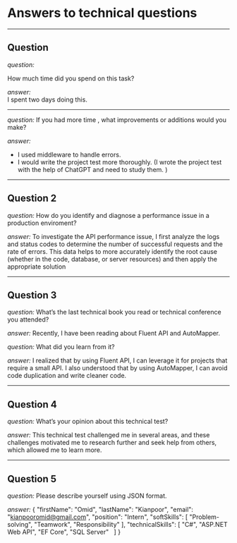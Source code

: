 #  Answers to technical questions

---

## Question 
*question:*

How much time did you spend on this task?

*answer:*  
I spent two days doing this.

---
*question:*
If you had more time , what improvements or additions would you make?

*answer:*
- I used middleware to handle errors.
- I would write the project test more thoroughly.
(I wrote the project test with the help of ChatGPT and need to study them. )

---
## Question 2
*question:*
How do you identify and diagnose a performance issue in a production enviroment?

*answer:*
To investigate the API performance issue,
I first analyze the logs and status codes to determine the number of successful requests and the rate of errors.
This data helps to more accurately identify the root cause (whether in the code, database, or server resources) 
and then apply the appropriate solution

---
## Question 3
*question:*
What’s the last technical book you read or technical conference you attended?

*answer:*
Recently, I have been reading about Fluent API and AutoMapper.

*question:*
What did you learn from it?

*answer:*
I realized that by using Fluent API, I can leverage it for projects that require a small API.
I also understood that by using AutoMapper, I can avoid code duplication and write cleaner code.

---
## Question 4
*question:*
What’s your opinion about this technical test?

*answer:*
This technical test challenged me in several areas,
and these challenges motivated me to research further and seek help from others,
which allowed me to learn more.

---
## Question 5
*question:*
Please describe yourself using JSON format.

*answer:*
{
  "firstName": "Omid",
  "lastName": "Kianpoor",
  "email": "kianpooromid@gmail.com",
  "position": "Intern",
  "softSkills": [
    "Problem-solving",
    "Teamwork",
    "Responsibility"
  ],
  "technicalSkills": [
    "C#",
    "ASP.NET Web API",
    "EF Core",
    "SQL Server"
  ]
}
